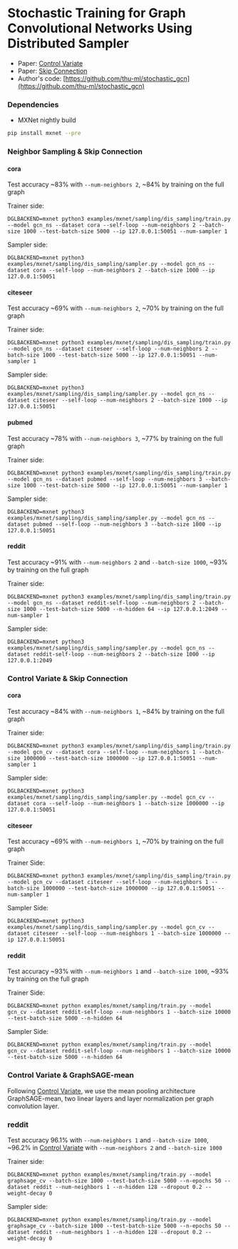 
# Stochastic Training for Graph Convolutional Networks Using Distributed Sampler

* Paper: [Control Variate](https://arxiv.org/abs/1710.10568)
* Paper: [Skip Connection](https://arxiv.org/abs/1809.05343)
* Author's code: [https://github.com/thu-ml/stochastic_gcn](https://github.com/thu-ml/stochastic_gcn)

### Dependencies

- MXNet nightly build

```bash
pip install mxnet --pre
```

### Neighbor Sampling & Skip Connection

#### cora

Test accuracy ~83% with `--num-neighbors 2`, ~84% by training on the full graph

Trainer side:
```
DGLBACKEND=mxnet python3 examples/mxnet/sampling/dis_sampling/train.py --model gcn_ns --dataset cora --self-loop --num-neighbors 2 --batch-size 1000 --test-batch-size 5000 --ip 127.0.0.1:50051 --num-sampler 1
```

Sampler side:
```
DGLBACKEND=mxnet python3 examples/mxnet/sampling/dis_sampling/sampler.py --model gcn_ns --dataset cora --self-loop --num-neighbors 2 --batch-size 1000 --ip 127.0.0.1:50051
```

#### citeseer 

Test accuracy ~69% with `--num-neighbors 2`, ~70% by training on the full graph

Trainer side:
```
DGLBACKEND=mxnet python3 examples/mxnet/sampling/dis_sampling/train.py --model gcn_ns --dataset citeseer --self-loop --num-neighbors 2 --batch-size 1000 --test-batch-size 5000 --ip 127.0.0.1:50051 --num-sampler 1
```

Sampler side:
```
DGLBACKEND=mxnet python3 examples/mxnet/sampling/dis_sampling/sampler.py --model gcn_ns --dataset citeseer --self-loop --num-neighbors 2 --batch-size 1000 --ip 127.0.0.1:50051
```

#### pubmed

Test accuracy ~78% with `--num-neighbors 3`, ~77% by training on the full graph

Trainer side:
```
DGLBACKEND=mxnet python3 examples/mxnet/sampling/dis_sampling/train.py --model gcn_ns --dataset pubmed --self-loop --num-neighbors 3 --batch-size 1000 --test-batch-size 5000 --ip 127.0.0.1:50051 --num-sampler 1
```

Sampler side:
```
DGLBACKEND=mxnet python3 examples/mxnet/sampling/dis_sampling/sampler.py --model gcn_ns --dataset pubmed --self-loop --num-neighbors 3 --batch-size 1000 --ip 127.0.0.1:50051
```

#### reddit

Test accuracy ~91% with `--num-neighbors 2` and `--batch-size 1000`, ~93% by training on the full graph

Trainer side:
```
DGLBACKEND=mxnet python3 examples/mxnet/sampling/dis_sampling/train.py --model gcn_ns --dataset reddit-self-loop --num-neighbors 2 --batch-size 1000 --test-batch-size 5000 --n-hidden 64 --ip 127.0.0.1:2049 --num-sampler 1
```

Sampler side:
```
DGLBACKEND=mxnet python3 examples/mxnet/sampling/dis_sampling/sampler.py --model gcn_ns --dataset reddit-self-loop --num-neighbors 2 --batch-size 1000 --ip 127.0.0.1:2049
```

### Control Variate & Skip Connection

#### cora

Test accuracy ~84% with `--num-neighbors 1`, ~84% by training on the full graph

Trainer side:
```
DGLBACKEND=mxnet python3 examples/mxnet/sampling/dis_sampling/train.py --model gcn_cv --dataset cora --self-loop --num-neighbors 1 --batch-size 1000000 --test-batch-size 1000000 --ip 127.0.0.1:50051 --num-sampler 1
```

Sampler side:
```
DGLBACKEND=mxnet python3 examples/mxnet/sampling/dis_sampling/sampler.py --model gcn_cv --dataset cora --self-loop --num-neighbors 1 --batch-size 1000000 --ip 127.0.0.1:50051
```

#### citeseer

Test accuracy ~69% with `--num-neighbors 1`, ~70% by training on the full graph

Trainer Side:
```
DGLBACKEND=mxnet python3 examples/mxnet/sampling/dis_sampling/train.py --model gcn_cv --dataset citeseer --self-loop --num-neighbors 1 --batch-size 1000000 --test-batch-size 1000000 --ip 127.0.0.1:50051 --num-sampler 1
```

Sampler Side:
```
DGLBACKEND=mxnet python3 examples/mxnet/sampling/dis_sampling/sampler.py --model gcn_cv --dataset citeseer --self-loop --num-neighbors 1 --batch-size 1000000 --ip 127.0.0.1:50051
```

#### reddit

Test accuracy ~93% with `--num-neighbors 1` and `--batch-size 1000`, ~93% by training on the full graph

Trainer Side:
```
DGLBACKEND=mxnet python examples/mxnet/sampling/train.py --model gcn_cv --dataset reddit-self-loop --num-neighbors 1 --batch-size 10000 --test-batch-size 5000 --n-hidden 64
```

Sampler Side:
```
DGLBACKEND=mxnet python examples/mxnet/sampling/train.py --model gcn_cv --dataset reddit-self-loop --num-neighbors 1 --batch-size 10000 --test-batch-size 5000 --n-hidden 64
```

### Control Variate & GraphSAGE-mean

Following [Control Variate](https://arxiv.org/abs/1710.10568), we use the mean pooling architecture GraphSAGE-mean, two linear layers and layer normalization per graph convolution layer.

### reddit

Test accuracy 96.1% with `--num-neighbors 1` and `--batch-size 1000`, ~96.2% in [Control Variate](https://arxiv.org/abs/1710.10568) with `--num-neighbors 2` and `--batch-size 1000`

Trainer side:
```
DGLBACKEND=mxnet python examples/mxnet/sampling/train.py --model graphsage_cv --batch-size 1000 --test-batch-size 5000 --n-epochs 50 --dataset reddit --num-neighbors 1 --n-hidden 128 --dropout 0.2 --weight-decay 0
```

Sampler side:
```
DGLBACKEND=mxnet python examples/mxnet/sampling/train.py --model graphsage_cv --batch-size 1000 --test-batch-size 5000 --n-epochs 50 --dataset reddit --num-neighbors 1 --n-hidden 128 --dropout 0.2 --weight-decay 0
```
